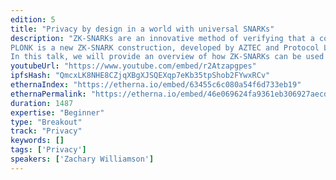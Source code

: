 ```yaml
---
edition: 5
title: "Privacy by design in a world with universal SNARKs"
description: "ZK-SNARKs are an innovative method of verifying that a computation has been performed correctly. They form the backbone of many proposed scaling and privacy solutions for Ethereum.
PLONK is a new ZK-SNARK construction, developed by AZTEC and Protocol Labs, that is 'universal'; only one 'trusted setup' is required, and different ZK-SNARK programs do not require additional trusted setups to be performed. This construction is the first universal ZK-SNARK construction that is practical enough for use in smart-contracts.
In this talk, we will provide an overview of how ZK-SNARKs can be used to solve Ethereum's scaling and privacy challenges, and how PLONK opens up a world of zero-knowledge dapps."
youtubeUrl: "https://www.youtube.com/embed/r2Atzapgpes"
ipfsHash: "QmcxLK8NHE8CZjqXBgXJSQEXqp7eKb35tpShob2FYwxRCv"
ethernaIndex: "https://etherna.io/embed/63455c6c080a54f6d733eb19"
ethernaPermalink: "https://etherna.io/embed/46e069624fa9361eb306927aecdcdb9306a2b00923d6cca1fedf5678afc8046e"
duration: 1487
expertise: "Beginner"
type: "Breakout"
track: "Privacy"
keywords: []
tags: ['Privacy']
speakers: ['Zachary Williamson']
---
```

